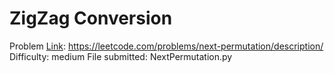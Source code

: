 # ZigZag Conversion
Problem [Link](https://leetcode.com/problems/next-permutation/description/): https://leetcode.com/problems/next-permutation/description/
Difficulty: medium
File submitted: NextPermutation.py
